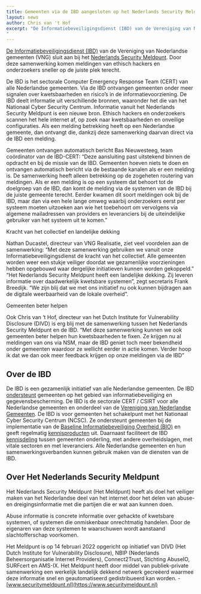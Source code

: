 ```yaml
---
title: Gemeenten via de IBD aangesloten op het Nederlands Security Meldpunt
layout: news
author: Chris van 't Hof
excerpt: "De Informatiebeveiligingsdienst (IBD) van de Vereniging van Nederlandse gemeenten (VNG) sluit aan bij het Nederlands Security Meldpunt. Door deze samenwerking komen meldingen van ethisch hackers en onderzoekers sneller op de juiste plek terecht.
"
---
```

[De Informatiebeveiligingsdienst (IBD)](https://vng.nl/projecten/informatieveiligheid) van de Vereniging van Nederlandse gemeenten (VNG) sluit aan bij het [Nederlands Security Meldpunt](https://securitymeldpunt.nl). Door deze samenwerking komen meldingen van ethisch hackers en onderzoekers sneller op de juiste plek terecht.

De IBD is het sectorale Computer Emergency Response Team (CERT) van alle Nederlandse gemeenten. Via de IBD ontvangen gemeenten onder meer signalen over kwetsbaarheden en risico’s in de informatievoorziening. De IBD deelt informatie uit verschillende bronnen, waaronder het die van het Nationaal Cyber Security Centrum. Informatie vanuit het Nederlands Security Meldpunt is een nieuwe bron. Ethisch hackers en onderzoekers scannen het hele internet af, op zoek naar kwetsbaarheden en onveilige configuraties. Als een melding betrekking heeft op een Nederlandse gemeente, dan ontvangt die, dankzij deze samenwerking daarvan direct via de IBD een melding.

Gemeenten ontvangen automatisch bericht
Bas Nieuwesteeg, team coördinator van de IBD-CERT: “Deze aansluiting past uitstekend binnen de opdracht en bij de missie van de IBD. Gemeenten hoeven niets te doen en ontvangen automatisch bericht via de bestaande kanalen als er een melding is. De samenwerking heeft alleen betrekking op de zogeheten routering van meldingen. Als er een melding is op een systeem dat behoort tot de doelgroep van de IBD, dan komt de melding via de systemen van de IBD bij de juiste gemeente terecht. Eerder kwamen dit soort meldingen ook bij de IBD, maar dan via een hele lange omweg waarbij onderzoekers eerst per systeem moeten uitzoeken aan wie het toebehoort om vervolgens via algemene mailadressen van providers en leveranciers bij de uiteindelijke gebruiker van het systeem uit te komen.”

Kracht van het collectief en landelijke dekking

Nathan Ducastel, directeur van VNG Realisatie, ziet veel voordelen aan de samenwerking: “Met deze samenwerking gebruiken we vanuit onze Informatiebeveiligingsdienst de kracht van het collectief. Alle gemeenten worden weer een stukje veiliger doordat we gezamenlijke voorzieningen hebben opgebouwd waar dergelijke initiatieven kunnen worden gekoppeld.”
“Het Nederlands Security Meldpunt heeft een landelijke dekking. Zij leveren informatie over daadwerkelijk kwetsbare systemen”, zegt secretaris Frank Breedijk. “We zijn blij dat we met ons initiatief nu ook kunnen bijdragen aan de digitale weerbaarheid van de lokale overheid”.

Gemeenten beter helpen

Ook Chris van ‘t Hof, directeur van het Dutch Institute for Vulnerability Disclosure (DIVD) is erg blij met de samenwerking tussen het Nederlands Security Meldpunt en de IBD. “Met deze samenwerking kunnen we ook gemeenten beter helpen hun kwetsbaarheden te fixen. Ze krijgen nu al meldingen van ons via NSM, maar de IBD geniet toch meer bekendheid onder gemeenten waardoor ze wellicht eerder in actie komen. Verder hoop ik dat we dan ook meer feedback krijgen op onze meldingen via de IBD”

Over de IBD
---
De IBD is een gezamenlijk initiatief van alle Nederlandse gemeenten. De IBD [ondersteunt](https://www.informatiebeveiligingsdienst.nl/ondersteuning-bij-incidenten/) gemeenten op het gebied van informatiebeveiliging en gegevensbescherming. 
De IBD is de sectorale CERT / CSIRT voor alle Nederlandse gemeenten en onderdeel van de [Vereniging van Nederlandse Gemeenten](https://www.vngrealisatie.nl/). De IBD is voor gemeenten het schakelpunt met het Nationaal Cyber Security Centrum (NCSC). Ze ondersteunt gemeenten bij de implementatie van de [Baseline Informatiebeveiliging Overheid (BIO)](https://www.informatiebeveiligingsdienst.nl/project/baseline-informatiebeveiliging-overheid/) en geeft regelmatig [kennisproducten](https://www.informatiebeveiligingsdienst.nl/kennisproducten-ibd/) uit. Daarnaast faciliteert de IBD [kennisdeling](https://www.informatiebeveiligingsdienst.nl/kennisdeling-en-kennisvermeerdering/) tussen gemeenten onderling, met andere overheidslagen, met vitale sectoren en met leveranciers. 
Alle Nederlandse gemeenten en hun samenwerkingsverbanden kunnen gebruik maken van de diensten van de IBD.

Over Het Nederlands Security Meldpunt
---
Het Nederlands Security Meldpunt (Het Meldpunt) heeft als doel het veiliger maken van het Nederlandse deel van het internet door het delen van abuse- en dreigingsinformatie met die partijen die er wat aan kunnen doen. 

Abuse informatie is concrete informatie over gehackte of kwetsbare systemen, of systemen die onmiskenbaar onrechtmatig handelen. Door de eigenaren van deze systemen te waarschuwen wordt aanstaand slachtofferschap voorkomen.

Het Meldpunt is op 14 februari 2022 opgericht op initiatief van DIVD (Het Dutch Institute for Vulnerability Disclosure), NBIP (Nederlands Beheersorganisatie Internet Providers), Connect2Trust, Stichting AbuseIO, SURFcert en AMS-IX. Het Meldpunt heeft door middel van publiek-private samenwerking een werkelijk landelijk dekkend netwerk gecreëerd waarmee deze informatie snel en geautomatiseerd gedistribueerd kan worden. - [www.securitymeldpunt.nl](https://www.securitymeldpunt.nl)
